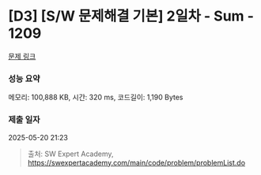 # [D3] [S/W 문제해결 기본] 2일차 - Sum - 1209 

[문제 링크](https://swexpertacademy.com/main/code/problem/problemDetail.do?contestProbId=AV13_BWKACUCFAYh) 

### 성능 요약

메모리: 100,888 KB, 시간: 320 ms, 코드길이: 1,190 Bytes

### 제출 일자

2025-05-20 21:23



> 출처: SW Expert Academy, https://swexpertacademy.com/main/code/problem/problemList.do